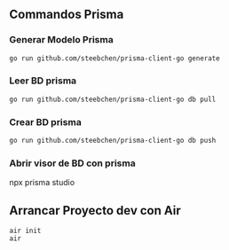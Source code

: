 
## Commandos Prisma

### Generar Modelo Prisma

```bash
go run github.com/steebchen/prisma-client-go generate
```
### Leer BD prisma

```bash
go run github.com/steebchen/prisma-client-go db pull
```
### Crear BD prisma

```bash
go run github.com/steebchen/prisma-client-go db push
```
### Abrir visor de BD con prisma

<!-- go run github.com/steebchen/prisma-client-go studio -->
npx prisma studio

## Arrancar Proyecto dev con Air
```
air init
air
```